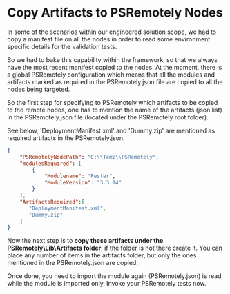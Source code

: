 # Copy Artifacts to PSRemotely Nodes

In some of the scenarios within our engineered solution scope, we had to copy a manifest file on all 
the nodes in order to read some environment specific details for the validation tests.

So we had to bake this capability within the framework, so that we always have the most recent manifest copied to the nodes.
At the moment, there is a global PSRemotely configuration which means that all the modules and artifacts marked as required in the 
PSRemotely.json file are copied to all the nodes being targeted.

So the first step for specifying to PSRemotely which artifacts to be copied to the remote nodes,
one has to mention the name of the artifacts (json list) in the PSRemotely.json file (located under the PSRemotely root folder).

See below, 'DeploymentManifest.xml' and 'Dummy.zip' are mentioned as required artifacts in the PSRemotely.json.

```json
{
    "PSRemotelyNodePath": "C:\\Temp\\PSRemotely",
    "modulesRequired": [
        {
            "Modulename": "Pester",
            "ModuleVersion": "3.3.14"
        }
    ],
    "ArtifactsRequired":[
       "DeploymentManifest.xml",
       "Dummy.zip"
    ]
}
```

Now the next step is to **copy these artifacts under the PSRemotely\Lib\Artifacts folder**, if the folder is not there create it.
You can place any number of items in the artifacts folder, but only the ones mentioned in the PSRemotely.json are copied.

Once done, you need to import the module again (PSRemotely.json) is read while the module is imported only. 
Invoke your PSRemotely tests now.